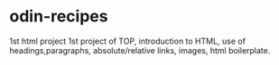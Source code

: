 # odin-recipes
1st html project
1st project of TOP, introduction to HTML, use of headings,paragraphs, absolute/relative links, images, html boilerplate. 